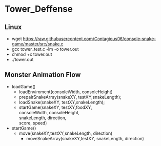 # Tower_Deffense

## Linux
* wget https://raw.githubusercontent.com/Contagious06/console-snake-game/master/src/snake.c
* gcc tower_test.c -lm -o tower.out
* chmod +x tower.out
* ./tower.out

## Monster Animation Flow

* loadGame()
	* loadEnviroment(consoleWidth, consoleHeight)
	* prepairSnakeArray(snakeXY, testXY,snakeLength);
	* loadSnake(snakeXY, testXY,snakeLength);
	* startGame(snakeXY, testXY,foodXY, \
				consoleWidth, consoleHeight, \
				snakeLength, direction, \
				score, speed)
* startGame()
	*  move(snakeXY,testXY,snakeLength, direction)
		*  moveSnakeArray(snakeXY,testXY, snakeLength, direction)




